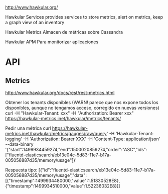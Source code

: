http://www.hawkular.org/

Hawkular Services
provides services to store metrics, alert on metrics, keep a graph view of an inventory

Hawkular Metrics
Almacen de métricas sobre Cassandra

Hawkular APM
Para monitorizar aplicaciones



# API

## Metrics
http://www.hawkular.org/docs/rest/rest-metrics.html

Obtener los tenants disponibles (WARN! parece que nos expone todos los disponibles, aunque no tengamos acceso, corregido en nuevas versiones)
curl -H "Hawkular-Tenant: xxx" -H "Authorization: Bearer xxx" https://hawkular-metrics.inet/hawkular/metrics/tenants/


Pedir una métrica
curl https://hawkular-metrics.inet/hawkular/metrics/gauges/raw/query' -H 'Hawkular-Tenant: logging' -H 'Authorization: Bearer XXX' -H 'Content-Type: application/json' --data-binary '{"start":1499934459274,"end":1500020859274,"order":"ASC","ids":["fluentd-elasticsearch/eb13e04c-5d83-11e7-b17a-005056887d35/memory/usage"]}'

Respuesta tipo:
[{"id":"fluentd-elasticsearch/eb13e04c-5d83-11e7-b17a-005056887d35/memory/usage","data":[{"timestamp":1499934480000,"value":1.51830528E8},{"timestamp":1499934510000,"value":1.52236032E8}]]
